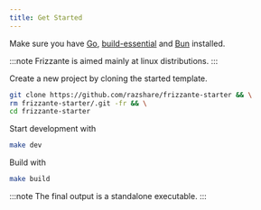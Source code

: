 ```yaml
---
title: Get Started
---
```


Make sure you have [Go](https://go.dev/doc/install),
[build-essential](https://askubuntu.com/questions/398489/how-to-install-build-essential) and
[Bun](https://bun.sh/) installed.

:::note
Frizzante is aimed mainly at linux distributions.
:::

Create a new project by cloning the started template.

```sh
git clone https://github.com/razshare/frizzante-starter && \
rm frizzante-starter/.git -fr && \
cd frizzante-starter
```

Start development with

```sh
make dev
```

Build with

```sh
make build
```

:::note
The final output is a standalone executable.
:::